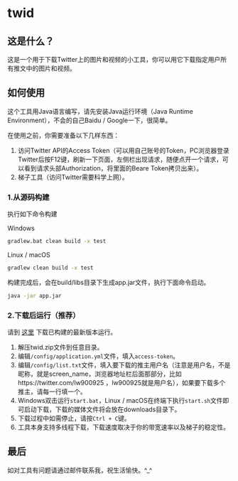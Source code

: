 # twid

## 这是什么？

这是一个用于下载Twitter上的图片和视频的小工具，你可以用它下载指定用户所有推文中的图片和视频。

## 如何使用

这个工具用Java语言编写，请先安装Java运行环境（Java Runtime Environment），不会的自己Baidu / Google一下，很简单。

在使用之前，你需要准备以下几样东西：

1. 访问Twitter API的Access Token（可以用自己账号的Token，PC浏览器登录Twitter后按F12键，刷新一下页面，左侧栏出现请求，随便点开一个请求，可以看到请求头部Authorization，将里面的Beare Token拷贝出来）。
2. 梯子工具（访问Twitter需要科学上网）。

### 1.从源码构建

执行如下命令构建

Windows

```bash
gradlew.bat clean build -x test
```

Linux / macOS

```bash
gradlew clean build -x test
```

构建完成后，会在build/libs目录下生成app.jar文件，执行下面命令启动。

```bash
java -jar app.jar
```

### 2.下载后运行（推荐）

请到 [这里](https://github.com/lw900925/twid/releases) 下载已构建的最新版本运行。

1. 解压twid.zip文件到任意目录。
2. 编辑`/config/application.yml`文件，填入`access-token`。
3. 编辑`/config/list.txt`文件，填入要下载的推主用户名（注意是用户名，不是昵称，就是screen_name，浏览器地址栏后面那部分，比如https://twitter.com/lw900925 ，lw900925就是用户名），如果要下载多个推主，请每一行填一个。
4. Windows双击运行`start.bat`，Linux / macOS在终端下执行`start.sh`文件即可启动下载，下载的媒体文件将会放在downloads目录下。
5. 下载过程中如需停止，请按`Ctrl + C`键。
6. 工具本身支持多线程下载，下载速度取决于你的带宽速率以及梯子的稳定性。

## 最后

如对工具有问题请通过邮件联系我，祝生活愉快。^_^

